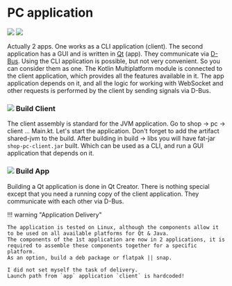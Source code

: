 PC application
===

<p class="icons-main">
    <img src="/images/ic_cli.png">
    <img src="/images/ic_pc.png">
</p>

Actually 2 apps.
One works as a CLI application (client).
The second application has a GUI and is written in [Qt](https://www.qt.io/) (app).
They communicate via [D-Bus](https://www.freedesktop.org/wiki/Software/dbus/).
Using the CLI application is possible, but not very convenient. So you can consider them as one.
The Kotlin Multiplatform module is connected to the client application, which provides all the features available in it.
The app application depends on it, and all the logic for working with WebSocket and other requests is performed by the client by sending signals via D-Bus.

### <a id='overview-client' href='#overview-client'><span class='icon-line'><img src="/images/ic_cli.png"></span></a> Build Client

The client assembly is standard for the JVM application.
Go to shop -> pc -> client ... Main.kt.
Let's start the application.
Don't forget to add the artifact shared-jvm to the build.
After building in build -> libs you will have fat-jar `shop-pc-client.jar` built.
Which can be used as a CLI, and run a GUI application that depends on it.

### <a id='overview-app' href='#overview-app'><span class='icon-line'><img src="/images/ic_pc.png"></span></a> Build App

Building a Qt application is done in Qt Creator.
There is nothing special except that you need a running copy of the client application.
They communicate with each other via D-Bus.

!!! warning "Application Delivery"

    The application is tested on Linux, although the components allow it to be used on all available platforms for Qt & Java.
    The components of the 1st application are now in 2 applications, it is required to assemble these components together for a specific platform.
    As an option, build a deb package or flatpak || snap.
    
    I did not set myself the task of delivery.
    Launch path from `app` application `client` is hardcoded!
